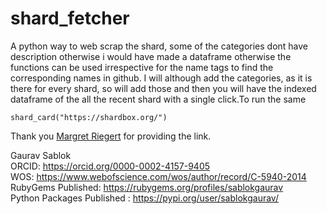 # shard_fetcher
A python way to web scrap the shard, some of the categories  dont have description otherwise i would have made a dataframe otherwise the functions can be used irrespective for the name tags to find the corresponding names in github. I will although add the categories, as it is there for every shard, so will add those and then you will have the indexed dataframe of the all the recent shard with a single click.To run the same
```
shard_card("https://shardbox.org/")
```

Thank you [Margret Riegert](https://github.com/nobodywasishere) for providing the link.

Gaurav Sablok \
ORCID: https://orcid.org/0000-0002-4157-9405 \
WOS: https://www.webofscience.com/wos/author/record/C-5940-2014 \
RubyGems Published: https://rubygems.org/profiles/sablokgaurav \
Python Packages Published : https://pypi.org/user/sablokgaurav/
